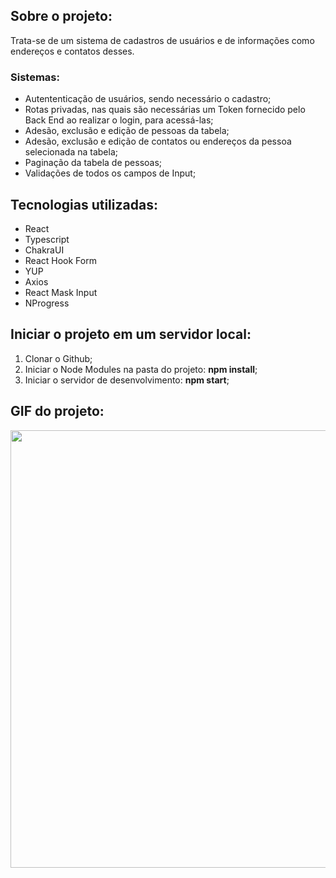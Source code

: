 ## Sobre o projeto:
Trata-se de um sistema de cadastros de usuários e de informações como endereços e contatos desses.
### Sistemas:
- Autententicação de usuários, sendo necessário o cadastro;
- Rotas privadas, nas quais são necessárias um Token fornecido pelo Back End ao realizar o login, para acessá-las;
- Adesão, exclusão e edição de pessoas da tabela;
- Adesão, exclusão e edição de contatos ou endereços da pessoa selecionada na tabela;
- Paginação da tabela de pessoas;
- Validações de todos os campos de Input;

## Tecnologias utilizadas:
- React
- Typescript
- ChakraUI
- React Hook Form
- YUP
- Axios
- React Mask Input
- NProgress

## Iniciar o projeto em um servidor local:
1) Clonar o Github;
2) Iniciar o Node Modules na pasta do projeto: <strong>npm install</strong>;
3) Iniciar o servidor de desenvolvimento: <strong>npm start</strong>;

## GIF do projeto:
<p>
    <img width="700" src="./src/assets/to_readme/gif.gif">
</p>
